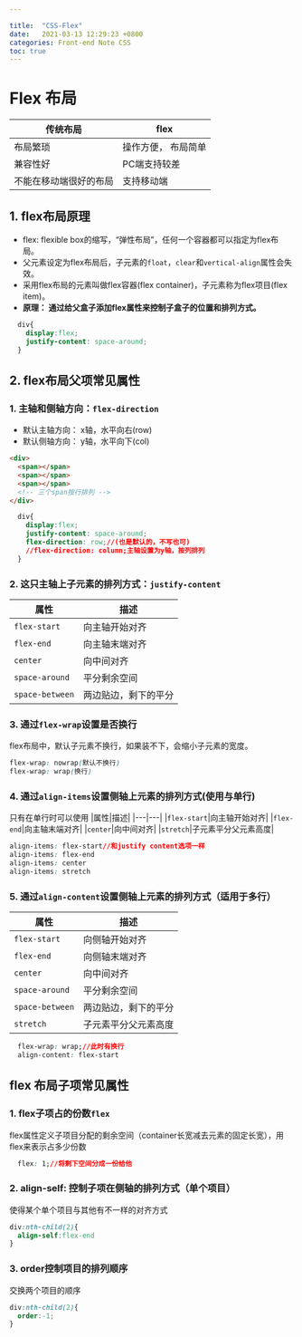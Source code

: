 ```yaml
---

title:  "CSS-Flex"
date:   2021-03-13 12:29:23 +0800
categories: Front-end Note CSS
toc: true
---
```



# Flex 布局

|传统布局| flex|
|---|---|
|布局繁琐| 操作方便， 布局简单|
|兼容性好|PC端支持较差|
|不能在移动端很好的布局 |支持移动端|

## 1. flex布局原理
* flex: flexible box的缩写，“弹性布局”，任何一个容器都可以指定为flex布局。
* 父元素设定为flex布局后，子元素的`float`，`clear`和`vertical-align`属性会失效。
* 采用flex布局的元素叫做flex容器(flex container)，子元素称为flex项目(flex item)。
* **原理： 通过给父盒子添加flex属性来控制子盒子的位置和排列方式。**
```css
  div{
    display:flex;
    justify-content: space-around;
  }
```
## 2. flex布局父项常见属性
### 1. 主轴和侧轴方向：`flex-direction`
  * 默认主轴方向： x轴，水平向右(row)
  * 默认侧轴方向： y轴，水平向下(col)

```html
<div>
  <span></span>
  <span></span>
  <span></span>
  <!-- 三个span按行排列 -->
</div>
```
```css
  div{
    display:flex;
    justify-content: space-around;
    flex-direction: row;//(也是默认的，不写也可)
    //flex-direction: column;主轴设置为y轴，按列排列
  }
```
### 2. 这只主轴上子元素的排列方式：`justify-content`
   
  |属性|描述|
  |---|---|
  |`flex-start`|向主轴开始对齐|
  |`flex-end`|向主轴末端对齐|
  |`center`|向中间对齐|
  |`space-around`|平分剩余空间|
  |`space-between`|两边贴边，剩下的平分|


### 3. 通过`flex-wrap`设置是否换行
   
  flex布局中，默认子元素不换行，如果装不下，会缩小子元素的宽度。
  ```css
  flex-wrap: nowrap(默认不换行)
  flex-wrap: wrap(换行)
  ```

### 4. 通过`align-items`设置侧轴上元素的排列方式(使用与单行)

只有在单行时可以使用
  |属性|描述|
  |---|---|
  |`flex-start`|向主轴开始对齐|
  |`flex-end`|向主轴末端对齐|
  |`center`|向中间对齐|
  |`stretch`|子元素平分父元素高度|

  ```css
  align-items: flex-start//和justify content选项一样
  align-items: flex-end
  align-items: center
  align-items: stretch
  ```
### 5. 通过`align-content`设置侧轴上元素的排列方式（适用于多行）

  |属性|描述|
  |---|---|
  |`flex-start`|向侧轴开始对齐|
  |`flex-end`|向侧轴末端对齐|
  |`center`|向中间对齐|
  |`space-around`|平分剩余空间|
  |`space-between`|两边贴边，剩下的平分|
  |`stretch`|子元素平分父元素高度|
```css
  flex-wrap: wrap;//此时有换行
  align-content: flex-start
```


## flex 布局子项常见属性
### 1. flex子项占的份数`flex`
flex属性定义子项目分配的剩余空间（container长宽减去元素的固定长宽），用flex来表示占多少份数
```css
  flex: 1;//将剩下空间分成一份给他
```


### 2. align-self: 控制子项在**侧轴**的排列方式（单个项目）
使得某个单个项目与其他有不一样的对齐方式
```css
div:nth-child(2){
  align-self:flex-end
}
```

### 3. order控制项目的排列顺序
交换两个项目的顺序
```css
div:nth-child(2){
  order:-1;
}
```